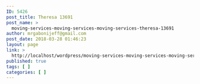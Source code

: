```yaml
---
ID: 5426
post_title: Theresa 13691
post_name: >
  moving-services-moving-services-moving-services-theresa-13691
author: mrgabonijeff@gmail.com
post_date: 2018-03-28 01:46:23
layout: page
link: >
  http://localhost/wordpress/moving-services-moving-services-moving-services-theresa-13691/
published: true
tags: [ ]
categories: [ ]
---
```

